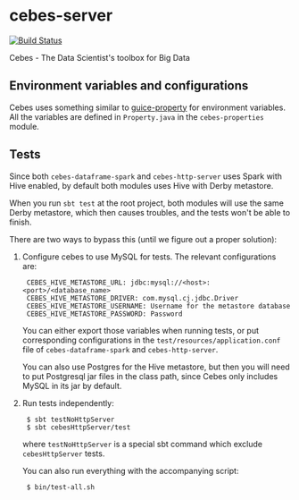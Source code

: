 # cebes-server
[![Build Status](http://ec2-52-52-145-236.us-west-1.compute.amazonaws.com:8080/buildStatus/icon?job=cebes-server-pull-request)](http://ec2-52-52-145-236.us-west-1.compute.amazonaws.com:8080/job/cebes-server-pull-request)

Cebes - The Data Scientist's toolbox for Big Data

## Environment variables and configurations

Cebes uses something similar to [guice-property](https://github.com/phvu/guice-property) for environment variables. 
All the variables are defined in `Property.java` in the `cebes-properties` module.

## Tests

Since both `cebes-dataframe-spark` and `cebes-http-server` uses Spark
with Hive enabled, by default both modules uses Hive with Derby metastore.

When you run `sbt test` at the root project, both modules will use the 
same Derby metastore, which then causes troubles, and the tests won't be 
able to finish.

There are two ways to bypass this (until we figure out a proper solution):

1. Configure cebes to use MySQL for tests. The relevant configurations
are:

        CEBES_HIVE_METASTORE_URL: jdbc:mysql://<host>:<port>/<database_name>
        CEBES_HIVE_METASTORE_DRIVER: com.mysql.cj.jdbc.Driver
        CEBES_HIVE_METASTORE_USERNAME: Username for the metastore database
        CEBES_HIVE_METASTORE_PASSWORD: Password
    
    You can either export those variables when running tests, or put 
    corresponding configurations in the `test/resources/application.conf` file
    of `cebes-dataframe-spark` and `cebes-http-server`.
    
    You can also use Postgres for the Hive metastore, but then you will need
    to put Postgresql jar files in the class path, since Cebes only includes
    MySQL in its jar by default.
    
2. Run tests independently:

        $ sbt testNoHttpServer
        $ sbt cebesHttpServer/test
        
   where `testNoHttpServer` is a special sbt command which exclude `cebesHttpServer` tests.
   
   You can also run everything with the accompanying script:
   
        $ bin/test-all.sh

    

